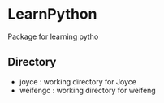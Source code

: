 # LearnPython
Package for learning pytho

## Directory
- joyce : working directory for Joyce
- weifengc :  working directory for weifeng
